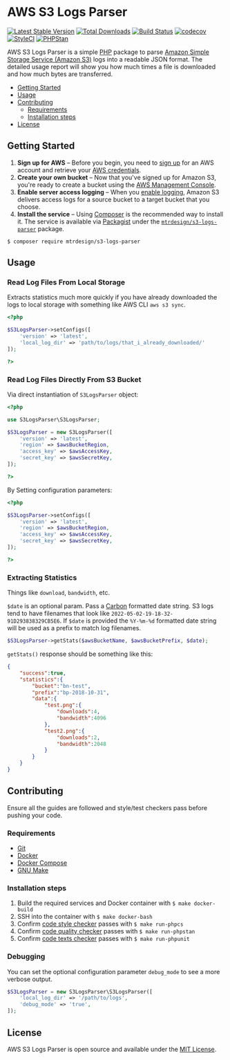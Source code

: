 # AWS S3 Logs Parser

[![Latest Stable Version](https://img.shields.io/packagist/v/mtrdesign/s3-logs-parser.svg)](https://packagist.org/packages/mtrdesign/s3-logs-parser)
[![Total Downloads](https://img.shields.io/packagist/dt/mtrdesign/s3-logs-parser.svg)](https://packagist.org/packages/mtrdesign/s3-logs-parser)
[![Build Status](https://www.travis-ci.com/mtrdesign/s3-logs-parser.svg?branch=master)](https://www.travis-ci.com/mtrdesign/s3-logs-parser)
[![codecov](https://codecov.io/gh/mtrdesign/s3-logs-parser/branch/master/graph/badge.svg)](https://codecov.io/gh/mtrdesign/s3-logs-parser)
[![StyleCI](https://styleci.io/repos/191744669/shield?style=flat-square)](https://styleci.io/repos/191744669)
[![PHPStan](https://img.shields.io/badge/PHPStan-enabled-44CC11.svg?longCache=true)](https://github.com/phpstan/phpstan)

AWS S3 Logs Parser is a simple [PHP](https://php.net/) package to parse [Amazon Simple Storage Service (Amazon S3)](https://aws.amazon.com/s3/) logs into a readable JSON format. The detailed usage report will show you how much times a file is downloaded and how much bytes are transferred.

* [Getting Started](#getting-started)
* [Usage](#usage)
* [Contributing](#contributing)
  * [Requirements](#requirements)
  * [Installation steps](#installation-steps)
* [License](#license)

## Getting Started

1. **Sign up for AWS** – Before you begin, you need to [sign up](https://docs.aws.amazon.com/AmazonS3/latest/gsg/SigningUpforS3.html) for an AWS account and retrieve your [AWS credentials](http://aws.amazon.com/developers/access-keys/).
1. **Create your own bucket** – Now that you've signed up for Amazon S3, you're ready to create a bucket using the [AWS Management Console](https://docs.aws.amazon.com/AmazonS3/latest/gsg/CreatingABucket.html).
1. **Enable server access logging** – When you [enable logging](https://docs.aws.amazon.com/AmazonS3/latest/user-guide/server-access-logging.html), Amazon S3 delivers access logs for a source bucket to a target bucket that you choose.
1. **Install the service** – Using [Composer](http://getcomposer.org/) is the recommended way to install it. The service is available via [Packagist](http://packagist.org/) under the [`mtrdesign/s3-logs-parser`](https://packagist.org/packages/mtrdesign/s3-logs-parser) package.

```ssh
$ composer require mtrdesign/s3-logs-parser
```

## Usage
### Read Log Files From Local Storage
Extracts statistics much more quickly if you have already downloaded the logs to local storage with something like AWS CLI `aws s3 sync`.

```php
<?php

$S3LogsParser->setConfigs([
    'version' => 'latest',
    'local_log_dir' => 'path/to/logs/that_i_already_downloaded/'
]);

?>
```

### Read Log Files Directly From S3 Bucket

Via direct instantiation of `S3LogsParser` object:

```php
<?php

use S3LogsParser\S3LogsParser;

$S3LogsParser = new S3LogsParser([
    'version' => 'latest',
    'region' => $awsBucketRegion,
    'access_key' => $awsAccessKey,
    'secret_key' => $awsSecretKey,
]);

?>
```

By Setting configuration parameters:
```php
<?php

$S3LogsParser->setConfigs([
    'version' => 'latest',
    'region' => $awsBucketRegion,
    'access_key' => $awsAccessKey,
    'secret_key' => $awsSecretKey,
]);

?>
```

### Extracting Statistics
Things like `download`, `bandwidth`, etc.

`$date` is an optional param.  Pass a [Carbon](https://carbon.nesbot.com/) formatted date string.  S3 logs tend to have filenames that look like `2022-05-02-19-18-32-91D293838329CB5E6`.  If `$date` is provided the `%Y-%m-%d` formatted date string will be used as a prefix to match log filenames.



```php
$S3LogsParser->getStats($awsBucketName, $awsBucketPrefix, $date);
```

`getStats()` response should be something like this:

```json
{
    "success":true,
    "statistics":{
        "bucket":"bn-test",
        "prefix":"bp-2018-10-31",
        "data":{
            "test.png":{
                "downloads":4,
                "bandwidth":4096
            },
            "test2.png":{
                "downloads":2,
                "bandwidth":2048
            }
        }
    }
}
```

## Contributing

Ensure all the guides are followed and style/test checkers pass before pushing your code.

### Requirements

* [Git](https://git-scm.com)
* [Docker](https://docker.com)
* [Docker Compose](https://docs.docker.com/compose)
* [GNU Make](https://www.gnu.org/software/make)

### Installation steps

1. Build the required services and Docker container with `$ make docker-build`
2. SSH into the container with `$ make docker-bash`
3. Confirm [code style checker](https://github.com/squizlabs/php_codesniffer) passes with `$ make run-phpcs`
4. Confirm [code quality checker](https://github.com/phpstan/phpstan) passes with `$ make run-phpstan`
5. Confirm [code texts checker](https://github.com/sebastianbergmann/phpunit) passes with `$ make run-phpunit`

### Debugging
You can set the optional configuration parameter `debug_mode` to see a more verbose output.

```php
$S3LogsParser = new S3LogsParser\S3LogsParser([
    'local_log_dir' => '/path/to/logs',
    'debug_mode' => 'true',
]);
```


## License

AWS S3 Logs Parser is open source and available under the [MIT License](LICENSE.md).
